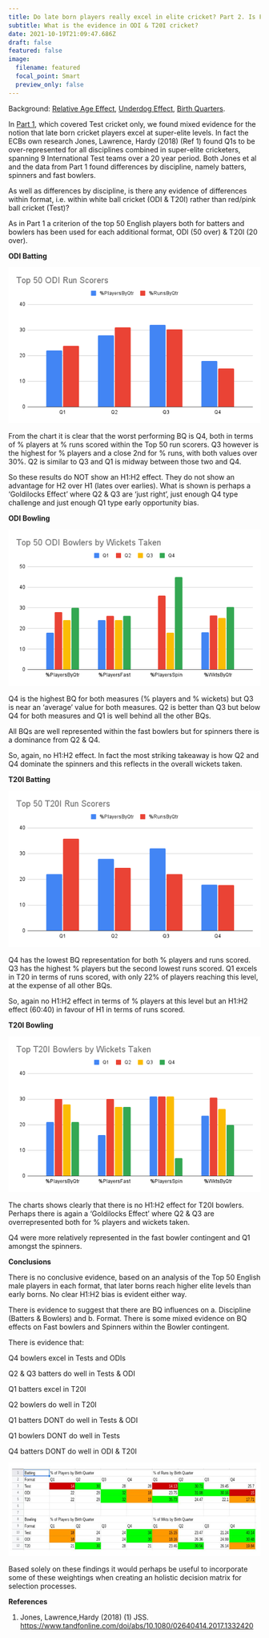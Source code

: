 ```yaml
---
title: Do late born players really excel in elite cricket? Part 2. Is Format relevant?
subtitle: What is the evidence in ODI & T20I cricket?
date: 2021-10-19T21:09:47.686Z
draft: false
featured: false
image:
  filename: featured
  focal_point: Smart
  preview_only: false
---
```

Background: [Relative Age Effect](https://onemoresummer.co.uk/post/what-is-relative-age-effect/), [Underdog Effect](https://onemoresummer.co.uk/post/what-is-the-underdog-effect/), [Birth Quarters](https://onemoresummer.co.uk/post/what-is-birth-quarter/).

In [Part 1](https://onemoresummer.co.uk/post/do-late-born-players-really-excel-in-elite-cricket/), which covered Test cricket only, we found mixed evidence for the notion that late born cricket players excel at super-elite levels. In fact the ECBs own research Jones, Lawrence, Hardy (2018) (Ref 1) found Q1s to be over-represented for all disciplines combined in super-elite cricketers, spanning 9 International Test teams over a 20 year period. Both Jones et al and the data from Part 1 found differences by discipline, namely batters, spinners and fast bowlers.

As well as differences by discipline, is there any evidence of differences within format, i.e. within white ball cricket (ODI & T20I) rather than red/pink ball cricket (Test)?

As in Part 1 a criterion of the top 50 English players both for batters and bowlers has been used for each additional format, ODI (50 over) & T20I (20 over).

**ODI Batting** 

![](top-50-odi-run-scorers.png)

From the chart it is clear that the worst performing BQ is Q4, both in terms of % players at % runs scored within the Top 50 run scorers. Q3 however is the highest for % players and a close 2nd for % runs, with both values over 30%. Q2 is similar to Q3 and Q1 is midway between those two and Q4.

So these results do NOT show an H1:H2 effect. They do not show an advantage for H2 over H1 (lates over earlies). What is shown is perhaps a ‘Goldilocks Effect’ where Q2 & Q3 are ‘just right’, just enough Q4 type challenge and just enough Q1 type early opportunity bias.

**ODI Bowling**

![](top-50-odi-bowlers-by-wickets-taken.png)

Q4 is the highest BQ for both measures (% players and % wickets) but Q3 is near an ‘average’ value for both measures. Q2 is better than Q3 but below Q4 for both measures and Q1 is well behind all the other BQs.

All BQs are well represented within the fast bowlers but for spinners there is a dominance from Q2 & Q4.

So, again, no H1:H2 effect. In fact the most striking takeaway is how Q2 and Q4 dominate the spinners and this reflects in the overall wickets taken.  

**T20I Batting**

![](top-50-t20i-run-scorers.png)

Q4 has the lowest BQ representation for both % players and runs scored. Q3 has the highest % players but the second lowest runs scored. Q1 excels in T20 in terms of runs scored, with only 22% of players reaching this level, at the expense of all other BQs.

So, again no H1:H2 effect in terms of % players at this level but an H1:H2 effect (60:40) in favour of H1 in terms of runs scored.

**T20I Bowling** 

![](top-t20i-bowlers-by-wickets-taken.png)

The charts shows clearly that there is no H1:H2 effect for T20I bowlers. Perhaps there is again a ‘Goldilocks Effect’ where Q2 & Q3 are overrepresented both for % players and wickets taken.

Q4 were more relatively represented in the fast bowler contingent and Q1 amongst the spinners.

**Conclusions**

There is no conclusive evidence, based on an analysis of the Top 50 English male players in each format, that later borns reach higher elite levels than early borns. No clear H1:H2 bias is evident either way.

There is evidence to suggest that there are BQ influences on a. Discipline (Batters & Bowlers) and b. Format. There is some mixed evidence on BQ effects on Fast bowlers and Spinners within the Bowler contingent.

There is evidence that:

Q4 bowlers excel in Tests and ODIs

Q2 & Q3 batters do well in Tests & ODI

Q1 batters excel in T20I

Q2 bowlers do well in T20I

Q1 batters DONT do well in Tests & ODI

Q1 bowlers DONT do well in Tests

Q4 batters DONT do well in ODI & T20I

![](top-50-by-bq-all-formats.jpg)

Based solely on these findings it would perhaps be useful to incorporate some of these weightings when creating an holistic decision matrix for selection processes.

**References**

1. Jones, Lawrence,Hardy (2018) (1) JSS. <https://www.tandfonline.com/doi/abs/10.1080/02640414.2017.1332420>